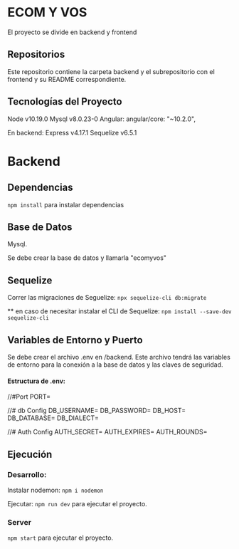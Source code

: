 # ECOM Y VOS

El proyecto se divide en backend y frontend

## Repositorios
Este repositorio contiene la carpeta backend y el subrepositorio con el frontend y su README correspondiente.

## Tecnologías del Proyecto
Node v10.19.0
Mysql v8.0.23-0
Angular: angular/core: "~10.2.0",

En backend:
Express v4.17.1
Sequelize v6.5.1


# Backend

## Dependencias
`npm install` para instalar dependencias

## Base de Datos
Mysql.

Se debe crear la base de datos y llamarla "ecomyvos"

## Sequelize
Correr las migraciones de Seguelize:
`npx sequelize-cli db:migrate`

** en caso de necesitar instalar el CLI de Sequelize:
`npm install --save-dev sequelize-cli`

## Variables de Entorno y Puerto
Se debe crear el archivo .env en /backend.
Este archivo tendrá las variables de entorno para la conexión a la base de datos y las claves de seguridad.

#### Estructura de .env:
//#Port
PORT=

//# db Config
DB_USERNAME=
DB_PASSWORD=
DB_HOST=
DB_DATABASE=
DB_DIALECT=

//# Auth Config
AUTH_SECRET=
AUTH_EXPIRES=
AUTH_ROUNDS=

## Ejecución

### Desarrollo:
Instalar nodemon:
`npm i nodemon`

Ejecutar:
`npm run dev` para ejecutar el proyecto.

### Server
`npm start` para ejecutar el proyecto.
